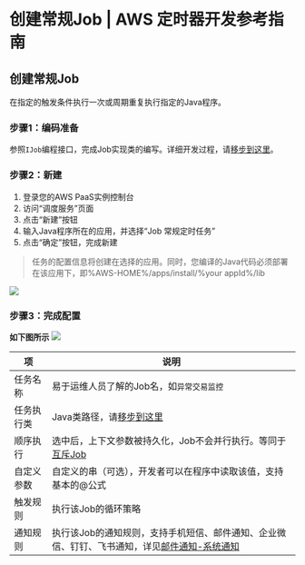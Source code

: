 # 创建常规Job | AWS 定时器开发参考指南

## 创建常规Job

在指定的触发条件执行一次或周期重复执行指定的Java程序。

### 步骤1：编码准备

参照`IJob`编程接口，完成Job实现类的编写。详细开发过程，请[移步到这里](<../job_dev/sample_job.html>)。

### 步骤2：新建

  1. 登录您的AWS PaaS实例控制台
  2. 访问“调度服务”页面
  3. 点击“新建”按钮
  4. 输入Java程序所在的应用，并选择“Job 常规定时任务”
  5. 点击“确定”按钮，完成新建

> 任务的配置信息将创建在选择的应用。同时，您编译的Java代码必须部署在该应用下，即%AWS-HOME%/apps/install/%your appId%/lib

![](https://docs.awspaas.com/reference-guide/aws-paas-job-reference-guide/scheduler_management/2.png)

### 步骤3：完成配置

**如下图所示** ![](https://docs.awspaas.com/reference-guide/aws-paas-job-reference-guide/scheduler_management/3.png)

项 | 说明  
---|---  
任务名称 | 易于运维人员了解的Job名，如`异常交易监控`  
任务执行类 | Java类路径，请[移步到这里](<../job_dev/sample_job.html>)  
顺序执行 | 选中后，上下文参数被持久化，Job不会并行执行。等同于[互斥Job](<../job_dev/concurrently_job.html>)  
自定义参数 | 自定义的串（可选），开发者可以在程序中读取该值，支持基本的@公式  
触发规则 | 执行该Job的循环策略  
通知规则 | 执行该Job的通知规则，支持手机短信、邮件通知、企业微信、钉钉、飞书通知，详见[邮件通知-系统通知](<https://docs.awspaas.com/apps/com.actionsoft.apps.addons.mail/appendix/scenes.html#a>)